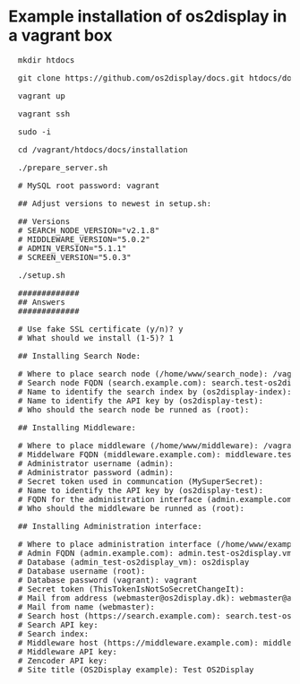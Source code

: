 # Example installation of os2display in a vagrant box

<pre>
  mkdir htdocs

  git clone https://github.com/os2display/docs.git htdocs/docs

  vagrant up
  
  vagrant ssh
  
  sudo -i
  
  cd /vagrant/htdocs/docs/installation
  
  ./prepare_server.sh
  
  # MySQL root password: vagrant
  
  ## Adjust versions to newest in setup.sh:
  
  ## Versions
  # SEARCH_NODE_VERSION="v2.1.8"
  # MIDDLEWARE_VERSION="5.0.2"
  # ADMIN_VERSION="5.1.1"
  # SCREEN_VERSION="5.0.3"
  
  ./setup.sh
  
  #############
  ## Answers
  #############
  
  # Use fake SSL certificate (y/n)? y
  # What should we install (1-5)? 1
  
  ## Installing Search Node:
  
  # Where to place search node (/home/www/search_node): /vagrant/htdocs/search_node
  # Search node FQDN (search.example.com): search.test-os2display.vm
  # Name to identify the search index by (os2display-index):
  # Name to identify the API key by (os2display-test):
  # Who should the search node be runned as (root):
  
  ## Installing Middleware:
  
  # Where to place middleware (/home/www/middleware): /vagrant/htdocs/middleware
  # Middelware FQDN (middleware.example.com): middleware.test-os2display.vm
  # Administrator username (admin):
  # Administrator password (admin):
  # Secret token used in communcation (MySuperSecret):
  # Name to identify the API key by (os2display-test):
  # FQDN for the administration interface (admin.example.com): middleware.test-os2display.vm
  # Who should the middleware be runned as (root):

  ## Installing Administration interface:
  
  # Where to place administration interface (/home/www/example_com/admin): /vagrant/htdocs/admin
  # Admin FQDN (admin.example.com): admin.test-os2display.vm
  # Database (admin_test-os2display_vm): os2display
  # Database username (root):
  # Database password (vagrant): vagrant
  # Secret token (ThisTokenIsNotSoSecretChangeIt):
  # Mail from address (webmaster@os2display.dk): webmaster@admin.test-os2display.vm
  # Mail from name (webmaster):
  # Search host (https://search.example.com): search.test-os2display.vm
  # Search API key:
  # Search index:
  # Middleware host (https://middleware.example.com): middleware.test-os2display.vm
  # Middleware API key:
  # Zencoder API key:
  # Site title (OS2Display example): Test OS2Display

  

</pre>
